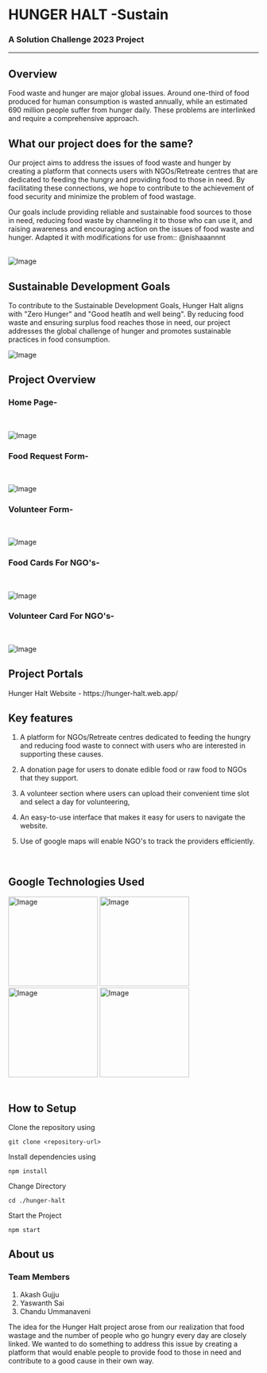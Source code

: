 <!-- PROJECT TITLE -->
<div >
  <h1  style="bold"  >
    HUNGER HALT -Sustain
  </h1>
  
  <h3>
    A Solution Challenge 2023 Project
  </h3>
  <hr>
</div>


<h2>Overview</h2>
Food waste and hunger are major global issues. Around one-third of food produced for human consumption is wasted annually, while an estimated 690 million people suffer from hunger daily. These problems are interlinked and require a comprehensive approach.

<h2>What our project does for the same?</h2>

Our project aims to address the issues of food waste and hunger by creating a platform that connects users with NGOs/Retreate centres that are dedicated to feeding the hungry and providing food to those in need. By facilitating these connections, we hope to contribute to the achievement of food security and minimize the problem of food wastage.

Our goals include providing reliable and sustainable food sources to those in need, reducing food waste by channeling it to those who can use it, and raising awareness and encouraging action on the issues of food waste and hunger.
Adapted it with modifications for use from:: @nishaaannnt
<br>
<br>

![Image](Images/firstlookpng.png)



<h2>Sustainable Development Goals</h2>

To contribute to the Sustainable Development Goals, Hunger Halt aligns with "Zero Hunger" and "Good heatlh and well being". By reducing food waste and ensuring surplus food reaches those in need, our project addresses the global challenge of hunger and promotes sustainable practices in food consumption.

![Image](Images/goals.png)



<h2>Project Overview</h2>

### Home Page- 
<br>

![Image](Images/look.png)

### Food Request Form- 
<br>

![Image](Images/foodform.png)

### Volunteer Form- 
<br>

![Image](Images/volunteer.png)

### Food Cards For NGO's- 
<br>

![Image](Images/foodsuplier.png)

### Volunteer Card For NGO's- 
<br>

![Image](Images/Volunteercard.png)


<h2>Project Portals</h2>
Hunger Halt Website - https://hunger-halt.web.app/  
<br>


<h2>Key features</h2>

1. A platform for NGOs/Retreate centres dedicated to feeding the hungry and reducing food waste to connect with users who are interested in supporting these causes.

2. A donation page for users to donate edible food or raw food to NGOs that they support.

3. A volunteer section where users can upload their convenient time slot and select a day for volunteering,

5. An easy-to-use interface that makes it easy for users to navigate the website.

4. Use of google maps will enable NGO's to track the providers efficiently.

<br>
<h2>Google Technologies Used</h2>

<div class="flex ">
  
<img src="https://i.pcmag.com/imagery/reviews/02yVL9f8Jw1atwoG6sgFZDH-7.fit_scale.size_760x427.v1569482492.jpg" alt="Image" width="180">

<img src="https://upload.wikimedia.org/wikipedia/commons/thumb/3/37/Firebase_Logo.svg/2560px-Firebase_Logo.svg.png" alt="Image" width="180" >

<img src="https://www.howtogeek.com/wp-content/uploads/2021/06/google_maps_featured_hero_1200.jpg?height=200p&trim=2,2,2,2" alt="Image" width="180">

<img src="https://miro.medium.com/v2/resize:fit:1358/1*a2Da_CQHUsSKTCTRI2tYhQ.png" alt="Image" width="180">
  
</div>

<br>

<h2>How to Setup</h2>

Clone the repository using 

```
git clone <repository-url>
```

Install dependencies using 
```
npm install
```
Change Directory
```
cd ./hunger-halt
```
Start the Project
```
npm start
```


<h2>About us</h2>

### Team Members 

1. Akash Gujju
2. Yaswanth Sai
3. Chandu Ummanaveni


The idea for the Hunger Halt project arose from our realization that food wastage and the number of people who go hungry every day are closely linked. We wanted to do something to address this issue by creating a platform that would enable people to provide food to those in need and contribute to a good cause in their own way.

